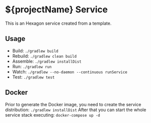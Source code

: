 
# ${projectName} Service

This is an Hexagon service created from a template.

## Usage

* Build: `./gradlew build`
* Rebuild: `./gradlew clean build`
* Assemble: `./gradlew installDist`
* Run: `./gradlew run`
* Watch: `./gradlew --no-daemon --continuous runService`
* Test: `./gradlew test`

## Docker

Prior to generate the Docker image, you need to create the service distribution: `./gradlew installDist`
After that you can start the whole service stack executing: `docker-compose up -d`
